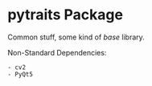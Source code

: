 # pytraits Package

Common stuff, some kind of *base* library.

Non-Standard Dependencies:

    - cv2
    - PyQt5
